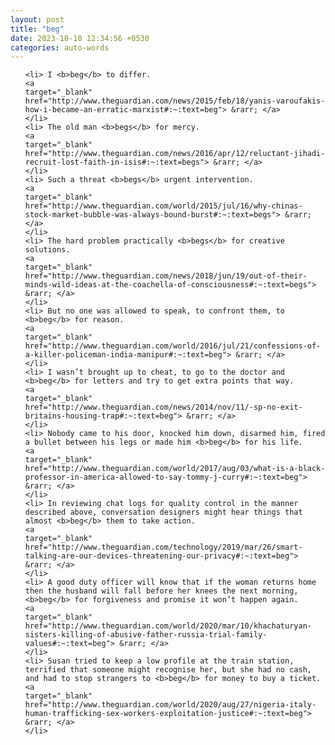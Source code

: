 ```yaml
---
layout: post
title: "beg"
date: 2023-10-10 12:34:56 +0530
categories: auto-words
---
```

<ol>

    <li> I <b>beg</b> to differ.
    <a 
    target="_blank" 
    href="http://www.theguardian.com/news/2015/feb/18/yanis-varoufakis-how-i-became-an-erratic-marxist#:~:text=beg"> &rarr; </a>
    </li>
    <li> The old man <b>begs</b> for mercy.
    <a 
    target="_blank" 
    href="http://www.theguardian.com/news/2016/apr/12/reluctant-jihadi-recruit-lost-faith-in-isis#:~:text=begs"> &rarr; </a>
    </li>
    <li> Such a threat <b>begs</b> urgent intervention.
    <a 
    target="_blank" 
    href="http://www.theguardian.com/world/2015/jul/16/why-chinas-stock-market-bubble-was-always-bound-burst#:~:text=begs"> &rarr; </a>
    </li>
    <li> The hard problem practically <b>begs</b> for creative solutions.
    <a 
    target="_blank" 
    href="http://www.theguardian.com/news/2018/jun/19/out-of-their-minds-wild-ideas-at-the-coachella-of-consciousness#:~:text=begs"> &rarr; </a>
    </li>
    <li> But no one was allowed to speak, to confront them, to <b>beg</b> for reason.
    <a 
    target="_blank" 
    href="http://www.theguardian.com/world/2016/jul/21/confessions-of-a-killer-policeman-india-manipur#:~:text=beg"> &rarr; </a>
    </li>
    <li> I wasn’t brought up to cheat, to go to the doctor and <b>beg</b> for letters and try to get extra points that way.
    <a 
    target="_blank" 
    href="http://www.theguardian.com/news/2014/nov/11/-sp-no-exit-britains-housing-trap#:~:text=beg"> &rarr; </a>
    </li>
    <li> Nobody came to his door, knocked him down, disarmed him, fired a bullet between his legs or made him <b>beg</b> for his life.
    <a 
    target="_blank" 
    href="http://www.theguardian.com/world/2017/aug/03/what-is-a-black-professor-in-america-allowed-to-say-tommy-j-curry#:~:text=beg"> &rarr; </a>
    </li>
    <li> In reviewing chat logs for quality control in the manner described above, conversation designers might hear things that almost <b>beg</b> them to take action.
    <a 
    target="_blank" 
    href="http://www.theguardian.com/technology/2019/mar/26/smart-talking-are-our-devices-threatening-our-privacy#:~:text=beg"> &rarr; </a>
    </li>
    <li> A good duty officer will know that if the woman returns home then the husband will fall before her knees the next morning, <b>beg</b> for forgiveness and promise it won’t happen again.
    <a 
    target="_blank" 
    href="http://www.theguardian.com/world/2020/mar/10/khachaturyan-sisters-killing-of-abusive-father-russia-trial-family-values#:~:text=beg"> &rarr; </a>
    </li>
    <li> Susan tried to keep a low profile at the train station, terrified that someone might recognise her, but she had no cash, and had to stop strangers to <b>beg</b> for money to buy a ticket.
    <a 
    target="_blank" 
    href="http://www.theguardian.com/world/2020/aug/27/nigeria-italy-human-trafficking-sex-workers-exploitation-justice#:~:text=beg"> &rarr; </a>
    </li>